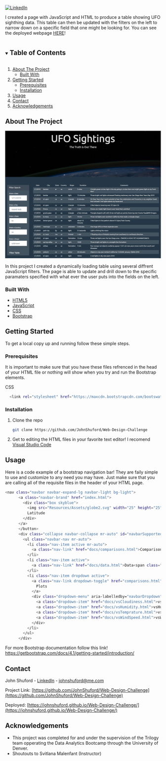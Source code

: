 [![LinkedIn][linkedin-shield]](https://www.linkedin.com/in/john-shuford-data-analyst/)

I created a page with JavaScript and HTML to produce a table showing UFO sighthing data. This table can then be updated with the filters on the left to narrow down on a specific field that one might be looking for. You can see the deployed webpage [HERE](https://johnshuford.github.io/Javascript-Challenge/)!

<!-- TABLE OF CONTENTS -->
<details open="open">
  <summary><h2 style="display: inline-block">Table of Contents</h2></summary>
  <ol>
    <li>
      <a href="#about-the-project">About The Project</a>
      <ul>
        <li><a href="#built-with">Built With</a></li>
      </ul>
    </li>
    <li>
      <a href="#getting-started">Getting Started</a>
      <ul>
        <li><a href="#prerequisites">Prerequisites</a></li>
        <li><a href="#installation">Installation</a></li>
      </ul>
    </li>
    <li><a href="#usage">Usage</a></li>
    <li><a href="#contact">Contact</a></li>
    <li><a href="#acknowledgements">Acknowledgements</a></li>
  </ol>
</details>



<!-- ABOUT THE PROJECT -->
## About The Project

![plot](./images/ScreenShot.png)

In this project I created a dynamically loading table using several diffrent JavaScript filters. The page is able to update and drill down to the specific paramaters specified with what ever the user puts into the fields on the left.

### Built With

* [HTML5](https://developer.mozilla.org/en-US/docs/Web/Guide/HTML/HTML5)
* [JavaScript](https://developer.mozilla.org/en-US/docs/Web/JavaScript)
* [CSS](https://developer.mozilla.org/en-US/docs/Web/CSS)
* [Bootstrap](https://getbootstrap.com/docs/4.1/getting-started/introduction/)

<!-- GETTING STARTED -->
## Getting Started

To get a local copy up and running follow these simple steps.

### Prerequisites

It is important to make sure that you have these files refrenced in the head of your HTML file or nothing will show when you try and run the Bootstrap elements.

CSS
  ```sh
    <link rel="stylesheet" href="https://maxcdn.bootstrapcdn.com/bootswatch/3.3.7/superhero/bootstrap.min.css">
  ```


### Installation

1. Clone the repo
   ```sh
   git clone https://github.com/JohnShuford/Web-Design-Challenge
   ```
2. Get to editing the HTML files in your favorite text editor! I recomend [Visual Studio Code](https://code.visualstudio.com/)


<!-- USAGE EXAMPLES -->
## Usage

Here is a code example of a bootstrap navigation bar! They are faily simple to use and customize to any need you may have. Just make sure that you are calling all of the requisite files in the header of your HTML page.

```sh
<nav class="navbar navbar-expand-lg navbar-light bg-light">
      <a class="navbar-brand" href="index.html">
        <div class="box skyblue">
          <img src="Resources/Assets/globe2.svg" width="25" height="25" class="d-inline-block align-top" alt="" loading="lazy">
          Latitude
        </div>
      </a>
      </button>
      <div class="collapse navbar-collapse mr-auto" id="navbarSupportedContent">
        <ul class="navbar-nav mr-auto">
          <li class="nav-item active mr-auto">
            <a class="nav-link" href="docs/comparisons.html">Comparisons<span class="sr-only">(current)</span></a>
          </li>
          <li class="nav-item active">
            <a class="nav-link" href="docs/data.html">Data<span class="sr-only">(current)</span></a>
          </li>
          <li class="nav-item dropdown active">
            <a class="nav-link dropdown-toggle" href="comparisons.html" id="navbarDropdown" role="button" data-toggle="dropdown" aria-haspopup="true" aria-expanded="false">
              Plots
            </a>
            <div class="dropdown-menu" aria-labelledby="navbarDropdown">
              <a class="dropdown-item" href="docs/vsCloudiness.html">vsCloudiness</a>
              <a class="dropdown-item" href="docs/vsHumidity.html">vsHumidity</a>
              <a class="dropdown-item" href="docs/vsTemprature.html">vsTemprature</a>
              <a class="dropdown-item" href="docs/vsWindSpeed.html">vsWindSpeed</a>
            </div>
          </li>
        </ul>
      </div>
```

For more Bootstrap documentation follow this link! https://getbootstrap.com/docs/4.1/getting-started/introduction/


<!-- CONTACT -->
## Contact

John Shuford - [LinkedIn](https://www.linkedin.com/in/john-shuford-data-analyst/) - johnshuford@me.com

Project Link: [https://github.com/JohnShuford/Web-Design-Challenge](https://github.com/JohnShuford/Web-Design-Challenge)

Deployed: [https://johnshuford.github.io/Web-Design-Challenge/](https://johnshuford.github.io/Web-Design-Challenge/)

<!-- ACKNOWLEDGEMENTS -->
## Acknowledgements

* This project was completed for and under the supervision of the Trilogy team opperating the Data Analytics Bootcamp through the University of Denver.
* Shoutouts to Svitlana Malenfant (Instructor)


<!-- MARKDOWN LINKS & IMAGES -->
[linkedin-shield]: https://img.shields.io/badge/-LinkedIn-black.svg?style=for-the-badge&logo=linkedin&colorB=555
[linkedin-url]: https://www.linkedin.com/in/john-shuford-data-analyst/
